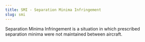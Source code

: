 ```yaml
---
title: SMI - Separation Minima Infringement
slug: smi
---
```


Separation Minima Infringement is a situation in which prescribed
separation minima were not maintained between aircraft.
